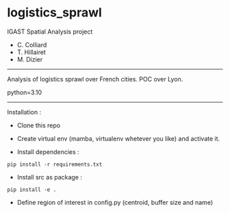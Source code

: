 # logistics_sprawl

IGAST Spatial Analysis project

* C. Colliard
* T. Hillairet
* M. Dizier

---
Analysis of logistics sprawl over French cities. POC over Lyon.


python=3.10

---
Installation : 

* Clone this repo

* Create virtual env (mamba, virtualenv whetever you like) and activate it.


* Install dependencies : 
```
pip install -r requirements.txt
```

* Install src as package : 
```
pip install -e .
```

* Define region of interest in config.py (centroid, buffer size and name)